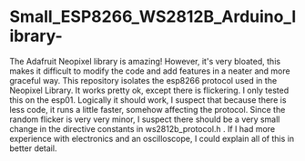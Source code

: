 # Small_ESP8266_WS2812B_Arduino_library-
The Adafruit Neopixel library is amazing! However, it's very bloated, this makes it
difficult to modify the code and add features in a neater and more graceful way. This
repository isolates the esp8266 protocol used in the Neopixel Library. It works pretty ok,
except there is flickering. I only tested this on the esp01. Logically it should work, I suspect
that because there is less code, it runs a little faster, somehow affecting the protocol. Since
the random flicker is very very minor, I suspect there should be a very small change in the directive constants
in  ws2812b_protocol.h . If I had more experience with electronics and an oscilloscope, I could explain all
of this in better detail. 
